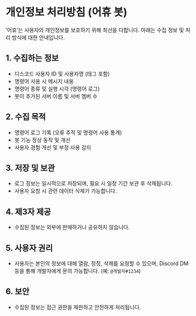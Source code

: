 # 개인정보 처리방침 (어휴 봇)

‘어휴’는 사용자의 개인정보를 보호하기 위해 최선을 다합니다. 아래는 수집 정보 및 처리 방식에 대한 안내입니다.

## 1. 수집하는 정보
- 디스코드 사용자 ID 및 사용자명 (태그 포함)
- 명령어 사용 시 메시지 내용
- 명령어 종류 및 실행 시각 (명령어 로그)
- 봇이 추가된 서버 이름 및 서버 멤버 수

## 2. 수집 목적
- 명령어 로그 기록 (오류 추적 및 명령어 사용 통계)
- 봇 기능 정상 동작 및 개선
- 사용자 경험 개선 및 부정 사용 감지

## 3. 저장 및 보관
- 로그 정보는 일시적으로 저장되며, 필요 시 일정 기간 보관 후 삭제됩니다.
- 사용자 요청 시 관련 데이터 삭제가 가능합니다.

## 4. 제3자 제공
- 수집된 정보는 외부에 판매하거나 공유하지 않습니다.

## 5. 사용자 권리
- 사용자는 본인의 정보에 대해 열람, 정정, 삭제를 요청할 수 있으며, Discord DM 등을 통해 개발자에게 문의 가능합니다. (예: `@개발자#1234`)

## 6. 보안
- 수집된 정보는 접근 권한을 제한하고 안전하게 처리됩니다.
